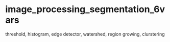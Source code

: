 # image_processing_segmentation_6vars
threshold, histogram, edge detector, watershed, region growing, clurstering
